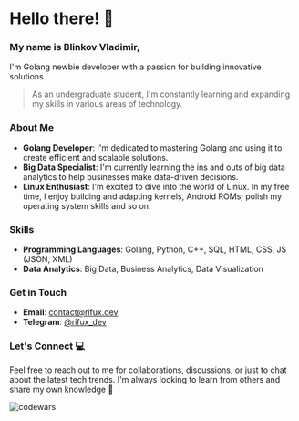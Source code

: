 # Hello there! 👋

### My name is Blinkov Vladimir,
I'm Golang newbie developer with a passion for building innovative solutions. 

> As an undergraduate student, I'm constantly learning and expanding my skills in various areas of technology.

### **About Me**

- **Golang Developer**: I'm dedicated to mastering Golang and using it to create efficient and scalable solutions.
- **Big Data Specialist**: I'm currently learning the ins and outs of big data analytics to help businesses make data-driven decisions.
- **Linux Enthusiast**: I'm excited to dive into the world of Linux. In my free time, I enjoy building and adapting kernels, Android ROMs; polish my operating system skills and so on.

### **Skills**

- **Programming Languages**: Golang, Python, C++, SQL, HTML, CSS, JS (JSON, XML)
- **Data Analytics**: Big Data, Business Analytics, Data Visualization
<!-- - **Mobile Development**: Android ROM Building, Custom ROMs -->

<!-- ### **Projects**

- **Android ROM Builds**: Check out my custom Android ROM builds and adaptations.
- **Golang Projects**: Explore my Golang projects, from data analytics tools to innovative applications. -->

### **Get in Touch**

<!-- **LinkedIn**: [LinkedIn Profile URL] -->
- **Email**: contact@rifux.dev
- **Telegram**: [@rifux_dev](https://t.me/rifux_dev)

### **Let's Connect** 💻

Feel free to reach out to me for collaborations, discussions, or just to chat about the latest tech trends. I'm always looking to learn from others and share my own knowledge 🤩

![codewars](https://github.r2v.ch/codewars?user=rifux&name=false&theme=purple_dark&hide_clan=true)
            
